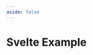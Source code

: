 ```yaml
---
aside: false
---
```


# Svelte Example

<script setup>
import Demo from '../components/DemoComp.vue'
</script>

<Demo url="https://stackblitz.com/github/willnguyen1312/zoom-image/tree/main/examples/with-svelte?embed=1&theme=dark" />
